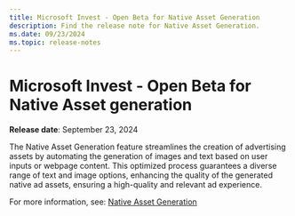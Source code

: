 ```yaml
---
title: Microsoft Invest - Open Beta for Native Asset Generation 
description: Find the release note for Native Asset Generation.
ms.date: 09/23/2024
ms.topic: release-notes
---
```


# Microsoft Invest - Open Beta for Native Asset generation 

**Release date**: September 23, 2024

The Native Asset Generation feature streamlines the creation of advertising assets by automating the generation of images and text based on user inputs or webpage content. This optimized process guarantees a diverse range of text and image options, enhancing the quality of the generated native ad assets, ensuring a high-quality and relevant ad experience.  
 
For more information, see: [Native Asset Generation](native-asset-generation.md) 


